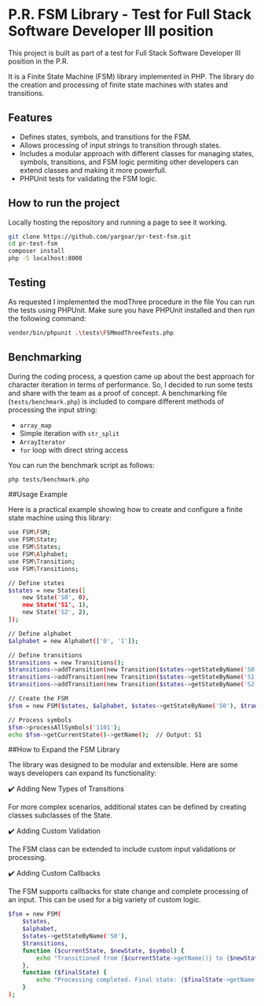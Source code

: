 # P.R. FSM Library - Test for Full Stack Software Developer III position

This project is built as part of a test for Full Stack Software Developer III position in the P.R.

It is a Finite State Machine (FSM) library implemented in PHP. The library do the creation and processing of finite state machines with states and transitions.

## Features

- Defines states, symbols, and transitions for the FSM.
- Allows processing of input strings to transition through states.
- Includes a modular approach with different classes for managing states, symbols, transitions, and FSM logic permiting other developers can extend classes and making it more powerfull.
- PHPUnit tests for validating the FSM logic.

## How to run the project

Locally hosting the repository and running a page to see it working.

```bash
git clone https://github.com/yargoar/pr-test-fsm.git
cd pr-test-fsm
composer install
php -S localhost:8000
```

## Testing

As requested I implemented the modThree procedure in the file
You can run the tests using PHPUnit. Make sure you have PHPUnit installed and then run the following command:

```bash
vendor/bin/phpunit .\tests\FSMmodThreeTests.php
```

## Benchmarking

During the coding process, a question came up about the best approach for character iteration in terms of performance. So, I decided to run some tests and share with the team as a proof of concept.
A benchmarking file (`tests/benchmark.php`) is included to compare different methods of processing the input string:

- `array_map`
- Simple iteration with `str_split`
- `ArrayIterator`
- `for` loop with direct string access

You can run the benchmark script as follows:

```bash
php tests/benchmark.php
```

##Usage Example

Here is a practical example showing how to create and configure a finite state machine using this library:

```bash
use FSM\FSM;
use FSM\State;
use FSM\States;
use FSM\Alphabet;
use FSM\Transition;
use FSM\Transitions;

// Define states
$states = new States([
    new State('S0', 0),
    new State('S1', 1),
    new State('S2', 2),
]);

// Define alphabet
$alphabet = new Alphabet(['0', '1']);

// Define transitions
$transitions = new Transitions();
$transitions->addTransition(new Transition($states->getStateByName('S0'), '1', $states->getStateByName('S1')));
$transitions->addTransition(new Transition($states->getStateByName('S1'), '0', $states->getStateByName('S2')));
$transitions->addTransition(new Transition($states->getStateByName('S2'), '1', $states->getStateByName('S0')));

// Create the FSM
$fsm = new FSM($states, $alphabet, $states->getStateByName('S0'), $transitions);

// Process symbols
$fsm->processAllSymbols('1101');
echo $fsm->getCurrentState()->getName();  // Output: S1
```

##How to Expand the FSM Library

The library was designed to be modular and extensible. Here are some ways developers can expand its functionality:

:heavy_check_mark: Adding New Types of Transitions

For more complex scenarios, additional states can be defined by creating classes subclasses of the State.

:heavy_check_mark: Adding Custom Validation

The FSM class can be extended to include custom input validations or processing.

:heavy_check_mark: Adding Custom Callbacks

The FSM supports callbacks for state change and complete processing of an input. This can be used for a big variety of custom logic.

```bash
$fsm = new FSM(
    $states,
    $alphabet,
    $states->getStateByName('S0'),
    $transitions,
    function ($currentState, $newState, $symbol) {
        echo "Transitioned from {$currentState->getName()} to {$newState->getName()} with symbol '{$symbol}'\n";
    },
    function ($finalState) {
        echo "Processing completed. Final state: {$finalState->getName()}\n";
    }
);
```
